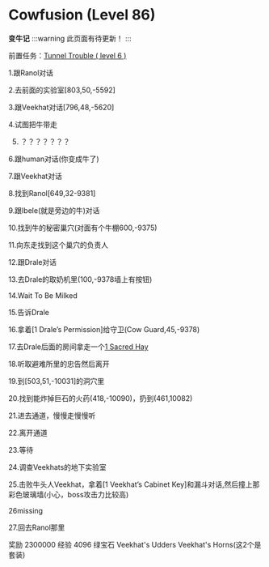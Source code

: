 # Cowfusion (Level 86)
**变牛记**
:::warning 
此页面有待更新！
:::

前置任务：[Tunnel Trouble ( level 6 )](/WynncraftCNguide/quests/lvl1-10/level%206%20-%20Tunnel%20Trouble.html)

1.跟Ranol对话

2.去前面的实验室[803,50,-5592]

3.跟Veekhat对话[796,48,-5620]

4.试图把牛带走

5. ？？？？？？？

6.跟human对话(你变成牛了)

7.跟Veekhat对话

8.找到Ranol[649,32-9381]

9.跟Ibele(就是旁边的牛)对话

10.找到牛的秘密巢穴(对面有个牛棚600,-9375)

11.向东走找到这个巢穴的负责人

12.跟Drale对话

13.去Drale的取奶机里(100,-9378墙上有按钮)

14.Wait To Be Milked

15.告诉Drale

16.拿着[1 Drale’s Permission]给守卫(Cow Guard,45,-9378)

17.去Drale后面的房间拿走一个[1 Sacred Hay](按右边墙上按钮开门)

18.听取避难所里的忠告然后离开

19.到[503,51,-10031]的洞穴里

20.找到能炸掉巨石的火药(418,-10090)，扔到(461,10082)

21.进去通道，慢慢走慢慢听

22.离开通道

23.等待

24.调查Veekhats的地下实验室

25.击败牛头人Veekhat，拿着[1 Veekhat’s Cabinet Key]和漏斗对话,然后撞上那彩色玻璃墙(小心，boss攻击力比较高)

26missing

27.回去Ranol那里

奖励
2300000 经验
4096 绿宝石
Veekhat's Udders
Veekhat's Horns(这2个是套装)
